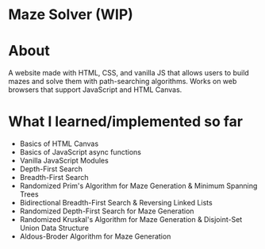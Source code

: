 # Maze Solver (WIP)

# About
A website made with HTML, CSS, and vanilla JS that allows users to build mazes and solve them with path-searching algorithms. Works on web browsers that support JavaScript and HTML Canvas. 

# What I learned/implemented so far
- Basics of HTML Canvas
- Basics of JavaScript async functions
- Vanilla JavaScript Modules
- Depth-First Search
- Breadth-First Search
- Randomized Prim's Algorithm for Maze Generation & Minimum Spanning Trees
- Bidirectional Breadth-First Search & Reversing Linked Lists
- Randomized Depth-First Search for Maze Generation
- Randomized Kruskal's Algorithm for Maze Generation & Disjoint-Set Union Data Structure
- Aldous-Broder Algorithm for Maze Generation
